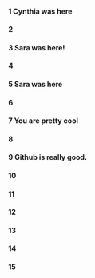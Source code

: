 #### 1 Cynthia was here
#### 2
#### 3 Sara was here! 
#### 4
#### 5 Sara was here
#### 6
#### 7 You are pretty cool 
#### 8
#### 9 Github is really good. 
#### 10
#### 11
#### 12
#### 13
#### 14
#### 15